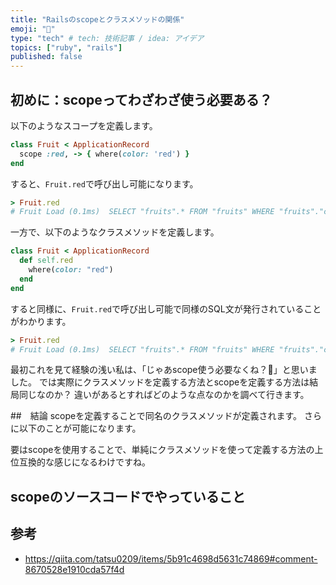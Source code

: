 ```yaml
---
title: "Railsのscopeとクラスメソッドの関係"
emoji: "📃"
type: "tech" # tech: 技術記事 / idea: アイデア
topics: ["ruby", "rails"]
published: false
---
```


## 初めに：scopeってわざわざ使う必要ある？
以下のようなスコープを定義します。

```ruby
class Fruit < ApplicationRecord
  scope :red, -> { where(color: 'red') }
end
```
すると、`Fruit.red`で呼び出し可能になります。

```ruby
> Fruit.red
# Fruit Load (0.1ms)  SELECT "fruits".* FROM "fruits" WHERE "fruits"."color" = ?  [["color", "red"]]
```

一方で、以下のようなクラスメソッドを定義します。

```ruby
class Fruit < ApplicationRecord
  def self.red
    where(color: "red")
  end
end
```
すると同様に、`Fruit.red`で呼び出し可能で同様のSQL文が発行されていることがわかります。

```ruby
> Fruit.red
# Fruit Load (0.1ms)  SELECT "fruits".* FROM "fruits" WHERE "fruits"."color" = ?  [["color", "red"]]
```

最初これを見て経験の浅い私は、「じゃあscope使う必要なくね？🤔」と思いました。
では実際にクラスメソッドを定義する方法とscopeを定義する方法は結局同じなのか？
違いがあるとすればどのような点なのかを調べて行きます。


##　結論
scopeを定義することで同名のクラスメソッドが定義されます。
さらに以下のことが可能になります。


要はscopeを使用することで、単純にクラスメソッドを使って定義する方法の上位互換的な感じになるわけですね。

## scopeのソースコードでやっていること





## 参考
- https://qiita.com/tatsu0209/items/5b91c4698d5631c74869#comment-8670528e1910cda57f4d

